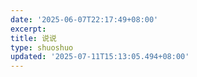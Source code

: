 ```yaml
---
date: '2025-06-07T22:17:49+08:00'
excerpt:         
title: 说说
type: shuoshuo
updated: '2025-07-11T15:13:05.494+08:00'
---
```

<div id="qexot"></div>
<script src="https://registry.npmmirror.com/qexo-static/1.6.0/files/hexo/talks.js"></script>
<link rel="stylesheet" href="https://registry.npmmirror.com/qexo-static/1.6.0/files/hexo/talks.css">
<script>showQexoTalks("qexot", "https://panel.catp.cc", 5)</script>
